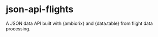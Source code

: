 # json-api-flights
A JSON data API built with {ambiorix} and {data.table} from flight data processing.
